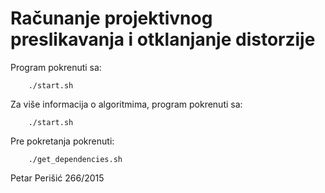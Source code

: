 # Računanje projektivnog preslikavanja i otklanjanje distorzije

Program pokrenuti sa:
```
    ./start.sh
```

Za više informacija o algoritmima, program pokrenuti sa:

```
    ./start.sh
```

Pre pokretanja pokrenuti:

```
    ./get_dependencies.sh
```

Petar Perišić 266/2015
